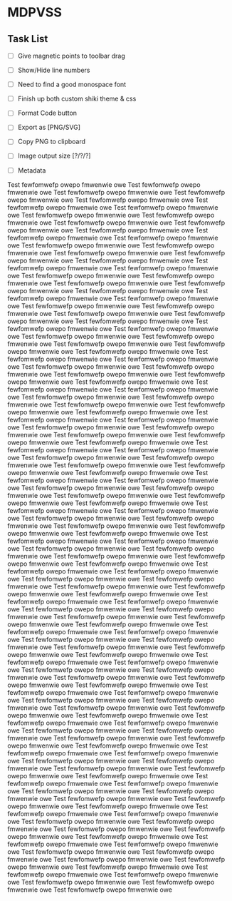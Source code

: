 # MDPVSS

## Task List

- [ ] Give magnetic points to toolbar drag
- [ ] Show/Hide line numbers
- [ ] Need to find a good monospace font
- [ ] Finish up both custom shiki theme & css

- [ ] Format Code button
- [ ] Export as [PNG/SVG]
- [ ] Copy PNG to clipboard
- [ ] Image output size [?/?/?]

- [ ] Metadata

Test fewfomwefp owepo fmwenwie owe Test fewfomwefp owepo fmwenwie owe Test fewfomwefp owepo fmwenwie owe Test fewfomwefp owepo fmwenwie owe Test fewfomwefp owepo fmwenwie owe Test fewfomwefp owepo fmwenwie owe Test fewfomwefp owepo fmwenwie owe Test fewfomwefp owepo fmwenwie owe Test fewfomwefp owepo fmwenwie owe Test fewfomwefp owepo fmwenwie owe Test fewfomwefp owepo fmwenwie owe Test fewfomwefp owepo fmwenwie owe Test fewfomwefp owepo fmwenwie owe Test fewfomwefp owepo fmwenwie owe Test fewfomwefp owepo fmwenwie owe Test fewfomwefp owepo fmwenwie owe Test fewfomwefp owepo fmwenwie owe Test fewfomwefp owepo fmwenwie owe Test fewfomwefp owepo fmwenwie owe Test fewfomwefp owepo fmwenwie owe Test fewfomwefp owepo fmwenwie owe Test fewfomwefp owepo fmwenwie owe Test fewfomwefp owepo fmwenwie owe Test fewfomwefp owepo fmwenwie owe Test fewfomwefp owepo fmwenwie owe Test fewfomwefp owepo fmwenwie owe Test fewfomwefp owepo fmwenwie owe Test fewfomwefp owepo fmwenwie owe Test fewfomwefp owepo fmwenwie owe Test fewfomwefp owepo fmwenwie owe Test fewfomwefp owepo fmwenwie owe Test fewfomwefp owepo fmwenwie owe Test fewfomwefp owepo fmwenwie owe Test fewfomwefp owepo fmwenwie owe Test fewfomwefp owepo fmwenwie owe Test fewfomwefp owepo fmwenwie owe Test fewfomwefp owepo fmwenwie owe Test fewfomwefp owepo fmwenwie owe Test fewfomwefp owepo fmwenwie owe Test fewfomwefp owepo fmwenwie owe Test fewfomwefp owepo fmwenwie owe Test fewfomwefp owepo fmwenwie owe Test fewfomwefp owepo fmwenwie owe Test fewfomwefp owepo fmwenwie owe Test fewfomwefp owepo fmwenwie owe Test fewfomwefp owepo fmwenwie owe Test fewfomwefp owepo fmwenwie owe Test fewfomwefp owepo fmwenwie owe Test fewfomwefp owepo fmwenwie owe Test fewfomwefp owepo fmwenwie owe Test fewfomwefp owepo fmwenwie owe Test fewfomwefp owepo fmwenwie owe Test fewfomwefp owepo fmwenwie owe Test fewfomwefp owepo fmwenwie owe Test fewfomwefp owepo fmwenwie owe Test fewfomwefp owepo fmwenwie owe Test fewfomwefp owepo fmwenwie owe Test fewfomwefp owepo fmwenwie owe Test fewfomwefp owepo fmwenwie owe Test fewfomwefp owepo fmwenwie owe Test fewfomwefp owepo fmwenwie owe Test fewfomwefp owepo fmwenwie owe Test fewfomwefp owepo fmwenwie owe Test fewfomwefp owepo fmwenwie owe Test fewfomwefp owepo fmwenwie owe Test fewfomwefp owepo fmwenwie owe Test fewfomwefp owepo fmwenwie owe Test fewfomwefp owepo fmwenwie owe Test fewfomwefp owepo fmwenwie owe Test fewfomwefp owepo fmwenwie owe Test fewfomwefp owepo fmwenwie owe Test fewfomwefp owepo fmwenwie owe Test fewfomwefp owepo fmwenwie owe Test fewfomwefp owepo fmwenwie owe Test fewfomwefp owepo fmwenwie owe Test fewfomwefp owepo fmwenwie owe Test fewfomwefp owepo fmwenwie owe Test fewfomwefp owepo fmwenwie owe Test fewfomwefp owepo fmwenwie owe Test fewfomwefp owepo fmwenwie owe Test fewfomwefp owepo fmwenwie owe Test fewfomwefp owepo fmwenwie owe
Test fewfomwefp owepo fmwenwie owe Test fewfomwefp owepo fmwenwie owe Test fewfomwefp owepo fmwenwie owe Test fewfomwefp owepo fmwenwie owe Test fewfomwefp owepo fmwenwie owe Test fewfomwefp owepo fmwenwie owe Test fewfomwefp owepo fmwenwie owe Test fewfomwefp owepo fmwenwie owe Test fewfomwefp owepo fmwenwie owe Test fewfomwefp owepo fmwenwie owe Test fewfomwefp owepo fmwenwie owe Test fewfomwefp owepo fmwenwie owe Test fewfomwefp owepo fmwenwie owe Test fewfomwefp owepo fmwenwie owe Test fewfomwefp owepo fmwenwie owe Test fewfomwefp owepo fmwenwie owe Test fewfomwefp owepo fmwenwie owe Test fewfomwefp owepo fmwenwie owe Test fewfomwefp owepo fmwenwie owe Test fewfomwefp owepo fmwenwie owe Test fewfomwefp owepo fmwenwie owe Test fewfomwefp owepo fmwenwie owe Test fewfomwefp owepo fmwenwie owe Test fewfomwefp owepo fmwenwie owe Test fewfomwefp owepo fmwenwie owe Test fewfomwefp owepo fmwenwie owe Test fewfomwefp owepo fmwenwie owe Test fewfomwefp owepo fmwenwie owe Test fewfomwefp owepo fmwenwie owe Test fewfomwefp owepo fmwenwie owe Test fewfomwefp owepo fmwenwie owe Test fewfomwefp owepo fmwenwie owe Test fewfomwefp owepo fmwenwie owe Test fewfomwefp owepo fmwenwie owe Test fewfomwefp owepo fmwenwie owe Test fewfomwefp owepo fmwenwie owe Test fewfomwefp owepo fmwenwie owe Test fewfomwefp owepo fmwenwie owe Test fewfomwefp owepo fmwenwie owe Test fewfomwefp owepo fmwenwie owe Test fewfomwefp owepo fmwenwie owe Test fewfomwefp owepo fmwenwie owe Test fewfomwefp owepo fmwenwie owe Test fewfomwefp owepo fmwenwie owe Test fewfomwefp owepo fmwenwie owe Test fewfomwefp owepo fmwenwie owe Test fewfomwefp owepo fmwenwie owe Test fewfomwefp owepo fmwenwie owe Test fewfomwefp owepo fmwenwie owe Test fewfomwefp owepo fmwenwie owe Test fewfomwefp owepo fmwenwie owe Test fewfomwefp owepo fmwenwie owe Test fewfomwefp owepo fmwenwie owe Test fewfomwefp owepo fmwenwie owe Test fewfomwefp owepo fmwenwie owe Test fewfomwefp owepo fmwenwie owe Test fewfomwefp owepo fmwenwie owe Test fewfomwefp owepo fmwenwie owe Test fewfomwefp owepo fmwenwie owe Test fewfomwefp owepo fmwenwie owe Test fewfomwefp owepo fmwenwie owe Test fewfomwefp owepo fmwenwie owe Test fewfomwefp owepo fmwenwie owe Test fewfomwefp owepo fmwenwie owe Test fewfomwefp owepo fmwenwie owe Test fewfomwefp owepo fmwenwie owe Test fewfomwefp owepo fmwenwie owe Test fewfomwefp owepo fmwenwie owe Test fewfomwefp owepo fmwenwie owe Test fewfomwefp owepo fmwenwie owe Test fewfomwefp owepo fmwenwie owe Test fewfomwefp owepo fmwenwie owe Test fewfomwefp owepo fmwenwie owe Test fewfomwefp owepo fmwenwie owe Test fewfomwefp owepo fmwenwie owe Test fewfomwefp owepo fmwenwie owe Test fewfomwefp owepo fmwenwie owe Test fewfomwefp owepo fmwenwie owe Test fewfomwefp owepo fmwenwie owe Test fewfomwefp owepo fmwenwie owe Test fewfomwefp owepo fmwenwie owe Test fewfomwefp owepo fmwenwie owe
